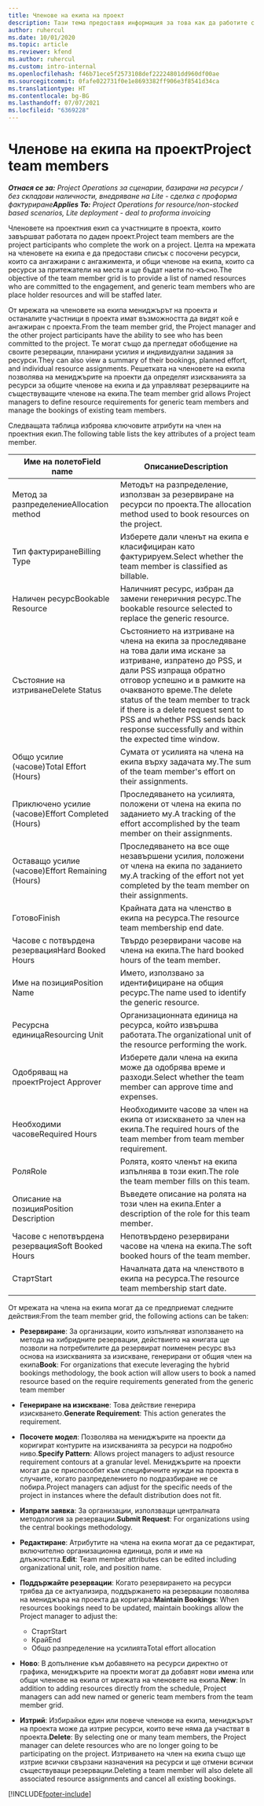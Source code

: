 ```yaml
---
title: Членове на екипа на проект
description: Тази тема предоставя информация за това как да работите с информация за членовете на проектния екип, атрибути и график.
author: ruhercul
ms.date: 10/01/2020
ms.topic: article
ms.reviewer: kfend
ms.author: ruhercul
ms.custom: intro-internal
ms.openlocfilehash: f46b71ece5f2573108def22224801dd960df00ae
ms.sourcegitcommit: 0fafe022731f0e1e8693382ff906e3f8541d34ca
ms.translationtype: HT
ms.contentlocale: bg-BG
ms.lasthandoff: 07/07/2021
ms.locfileid: "6369228"
---
```

# <a name="project-team-members"></a><span data-ttu-id="1b05b-103">Членове на екипа на проект</span><span class="sxs-lookup"><span data-stu-id="1b05b-103">Project team members</span></span>

<span data-ttu-id="1b05b-104">_**Отнася се за:** Project Operations за сценарии, базирани на ресурси / без складови наличности, внедряване на Lite - сделка с проформа фактуриране_</span><span class="sxs-lookup"><span data-stu-id="1b05b-104">_**Applies To:** Project Operations for resource/non-stocked based scenarios, Lite deployment - deal to proforma invoicing_</span></span>

<span data-ttu-id="1b05b-105">Членовете на проектния екип са участниците в проекта, които завършват работата по даден проект.</span><span class="sxs-lookup"><span data-stu-id="1b05b-105">Project team members are the project participants who complete the work on a project.</span></span> <span data-ttu-id="1b05b-106">Целта на мрежата на членовете на екипа е да предостави списък с посочени ресурси, които са ангажирани с ангажимента, и общи членове на екипа, които са ресурси за притежатели на места и ще бъдат наети по-късно.</span><span class="sxs-lookup"><span data-stu-id="1b05b-106">The objective of the team member grid is to provide a list of named resources who are committed to the engagement, and generic team members who are place holder resources and will be staffed later.</span></span>

<span data-ttu-id="1b05b-107">От мрежата на членовете на екипа мениджърът на проекта и останалите участници в проекта имат възможността да видят кой е ангажиран с проекта.</span><span class="sxs-lookup"><span data-stu-id="1b05b-107">From the team member grid, the Project manager and the other project participants have the ability to see who has been committed to the project.</span></span> <span data-ttu-id="1b05b-108">Те могат също да прегледат обобщение на своите резервации, планирани усилия и индивидуални задания за ресурси.</span><span class="sxs-lookup"><span data-stu-id="1b05b-108">They can also view a summary of their bookings, planned effort, and individual resource assignments.</span></span> <span data-ttu-id="1b05b-109">Решетката на членовете на екипа позволява на мениджърите на проекти да определят изискванията за ресурси за общите членове на екипа и да управляват резервациите на съществуващите членове на екипа.</span><span class="sxs-lookup"><span data-stu-id="1b05b-109">The team member grid allows Project managers to define resource requirements for generic team members and manage the bookings of existing team members.</span></span>

<span data-ttu-id="1b05b-110">Следващата таблица изброява ключовите атрибути на член на проектния екип.</span><span class="sxs-lookup"><span data-stu-id="1b05b-110">The following table lists the key attributes of a project team member.</span></span>

| <span data-ttu-id="1b05b-111">Име на полето</span><span class="sxs-lookup"><span data-stu-id="1b05b-111">Field name</span></span>          | <span data-ttu-id="1b05b-112">Описание</span><span class="sxs-lookup"><span data-stu-id="1b05b-112">Description</span></span>                                                                                                                                                                  |
|--------------------------|-----------------------------------------------------------------------------------------------------------------------------------------------------------------------------------|
| <span data-ttu-id="1b05b-113">Метод за разпределение</span><span class="sxs-lookup"><span data-stu-id="1b05b-113">Allocation method</span></span>        | <span data-ttu-id="1b05b-114">Методът на разпределение, използван за резервиране на ресурси по проекта.</span><span class="sxs-lookup"><span data-stu-id="1b05b-114">The allocation method used to book resources on the project.</span></span>                                                                         |
| <span data-ttu-id="1b05b-115">Тип фактуриране</span><span class="sxs-lookup"><span data-stu-id="1b05b-115">Billing Type</span></span>             | <span data-ttu-id="1b05b-116">Изберете дали членът на екипа е класифициран като фактурируем.</span><span class="sxs-lookup"><span data-stu-id="1b05b-116">Select whether the team member is classified as billable.</span></span>                                                                                                                                       |
| <span data-ttu-id="1b05b-117">Наличен ресурс</span><span class="sxs-lookup"><span data-stu-id="1b05b-117">Bookable Resource</span></span>        | <span data-ttu-id="1b05b-118">Наличният ресурс, избран да замени генеричния ресурс.</span><span class="sxs-lookup"><span data-stu-id="1b05b-118">The bookable resource selected to replace the generic resource.</span></span>                                                                                                                   |
| <span data-ttu-id="1b05b-119">Състояние на изтриване</span><span class="sxs-lookup"><span data-stu-id="1b05b-119">Delete Status</span></span>            | <span data-ttu-id="1b05b-120">Състоянието на изтриване на члена на екипа за проследяване на това дали има искане за изтриване, изпратено до PSS, и дали PSS изпраща обратно отговор успешно и в рамките на очакваното време.</span><span class="sxs-lookup"><span data-stu-id="1b05b-120">The delete status of the team member to track if there is a delete request sent to PSS and whether PSS sends back response successfully and within the expected time window.</span></span> |
| <span data-ttu-id="1b05b-121">Общо усилие (часове)</span><span class="sxs-lookup"><span data-stu-id="1b05b-121">Total Effort (Hours)</span></span>     | <span data-ttu-id="1b05b-122">Сумата от усилията на члена на екипа върху задачата му.</span><span class="sxs-lookup"><span data-stu-id="1b05b-122">The sum of the team member's effort on their assignments.</span></span>                                                                                                                         |
| <span data-ttu-id="1b05b-123">Приключено усилие (часове)</span><span class="sxs-lookup"><span data-stu-id="1b05b-123">Effort Completed (Hours)</span></span> | <span data-ttu-id="1b05b-124">Проследяването на усилията, положени от члена на екипа по заданието му.</span><span class="sxs-lookup"><span data-stu-id="1b05b-124">A tracking of the effort accomplished by the team member on their assignments.</span></span>                                                                                           |
| <span data-ttu-id="1b05b-125">Оставащо усилие (часове)</span><span class="sxs-lookup"><span data-stu-id="1b05b-125">Effort Remaining (Hours)</span></span> | <span data-ttu-id="1b05b-126">Проследяването на все още незавършени усилия, положени от члена на екипа по заданието му.</span><span class="sxs-lookup"><span data-stu-id="1b05b-126">A tracking of the effort not yet completed by the team member on their assignments.</span></span>                                                                                    |
| <span data-ttu-id="1b05b-127">Готово</span><span class="sxs-lookup"><span data-stu-id="1b05b-127">Finish</span></span>                   | <span data-ttu-id="1b05b-128">Крайната дата на членство в екипа на ресурса.</span><span class="sxs-lookup"><span data-stu-id="1b05b-128">The resource team membership end date.</span></span>                                                                                                                                            |
| <span data-ttu-id="1b05b-129">Часове с потвърдена резервация</span><span class="sxs-lookup"><span data-stu-id="1b05b-129">Hard Booked Hours</span></span>        | <span data-ttu-id="1b05b-130">Твърдо резервирани часове на члена на екипа.</span><span class="sxs-lookup"><span data-stu-id="1b05b-130">The hard booked hours of the team member.</span></span>                                                                                                                                                                |
| <span data-ttu-id="1b05b-131">Име на позиция</span><span class="sxs-lookup"><span data-stu-id="1b05b-131">Position Name</span></span>            | <span data-ttu-id="1b05b-132">Името, използвано за идентифициране на общия ресурс.</span><span class="sxs-lookup"><span data-stu-id="1b05b-132">The name used to identify the generic resource.</span></span>                                                                                                                                   |
| <span data-ttu-id="1b05b-133">Ресурсна единица</span><span class="sxs-lookup"><span data-stu-id="1b05b-133">Resourcing Unit</span></span>          | <span data-ttu-id="1b05b-134">Организационната единица на ресурса, който извършва работата.</span><span class="sxs-lookup"><span data-stu-id="1b05b-134">The organizational unit of the resource performing the work.</span></span>                                                                                                                      |
| <span data-ttu-id="1b05b-135">Одобряващ на проект</span><span class="sxs-lookup"><span data-stu-id="1b05b-135">Project Approver</span></span>         | <span data-ttu-id="1b05b-136">Изберете дали члена на екипа може да одобрява време и разходи.</span><span class="sxs-lookup"><span data-stu-id="1b05b-136">Select whether the team member can approve time and expenses.</span></span>                                                                                                                     |
| <span data-ttu-id="1b05b-137">Необходими часове</span><span class="sxs-lookup"><span data-stu-id="1b05b-137">Required Hours</span></span>           | <span data-ttu-id="1b05b-138">Необходимите часове за член на екипа от изискването за член на екипа.</span><span class="sxs-lookup"><span data-stu-id="1b05b-138">The required hours of the team member from team member requirement.</span></span>                                                                                                                       |
| <span data-ttu-id="1b05b-139">Роля</span><span class="sxs-lookup"><span data-stu-id="1b05b-139">Role</span></span>                     | <span data-ttu-id="1b05b-140">Ролята, която членът на екипа изпълнява в този екип.</span><span class="sxs-lookup"><span data-stu-id="1b05b-140">The role the team member fills on this team.</span></span>                                                                                                                                |
| <span data-ttu-id="1b05b-141">Описание на позиция</span><span class="sxs-lookup"><span data-stu-id="1b05b-141">Position Description</span></span>     | <span data-ttu-id="1b05b-142">Въведете описание на ролята на този член на екипа.</span><span class="sxs-lookup"><span data-stu-id="1b05b-142">Enter a description of the role for this team member.</span></span>                                                                                                                             |
| <span data-ttu-id="1b05b-143">Часове с непотвърдена резервация</span><span class="sxs-lookup"><span data-stu-id="1b05b-143">Soft Booked Hours</span></span>        | <span data-ttu-id="1b05b-144">Непотвърдено резервирани часове на члена на екипа.</span><span class="sxs-lookup"><span data-stu-id="1b05b-144">The soft booked hours of the team member.</span></span>                                                                                                                                                                 |
| <span data-ttu-id="1b05b-145">Старт</span><span class="sxs-lookup"><span data-stu-id="1b05b-145">Start</span></span>                    | <span data-ttu-id="1b05b-146">Началната дата на членството в екипа на ресурса.</span><span class="sxs-lookup"><span data-stu-id="1b05b-146">The resource team membership start date.</span></span>                                                                                                                                          |

<span data-ttu-id="1b05b-147">От мрежата на члена на екипа могат да се предприемат следните действия:</span><span class="sxs-lookup"><span data-stu-id="1b05b-147">From the team member grid, the following actions can be taken:</span></span>

- <span data-ttu-id="1b05b-148">**Резервиране**: За организации, които изпълняват използването на метода на хибридните резервации, действието на книгата ще позволи на потребителите да резервират поименен ресурс въз основа на изискванията за изискване, генерирани от общия член на екипа</span><span class="sxs-lookup"><span data-stu-id="1b05b-148">**Book**: For organizations that execute leveraging the hybrid bookings methodology, the book action will allow users to book a named resource based on the require requirements generated from the generic team member</span></span>
- <span data-ttu-id="1b05b-149">**Генериране на изискване**: Това действие генерира изискването.</span><span class="sxs-lookup"><span data-stu-id="1b05b-149">**Generate Requirement**: This action generates the requirement.</span></span>
- <span data-ttu-id="1b05b-150">**Посочете модел**: Позволява на мениджърите на проекти да коригират контурите на изискванията за ресурси на подробно ниво.</span><span class="sxs-lookup"><span data-stu-id="1b05b-150">**Specify Pattern**: Allows project managers to adjust resource requirement contours at a granular level.</span></span> <span data-ttu-id="1b05b-151">Мениджърите на проекти могат да се приспособят към специфичните нужди на проекта в случаите, когато разпределението по подразбиране не се побира.</span><span class="sxs-lookup"><span data-stu-id="1b05b-151">Project managers can adjust for the specific needs of the project in instances where the default distribution does not fit.</span></span>
- <span data-ttu-id="1b05b-152">**Изпрати заявка**: За организации, използващи централната методология за резервации.</span><span class="sxs-lookup"><span data-stu-id="1b05b-152">**Submit Request**: For organizations using the central bookings methodology.</span></span>
- <span data-ttu-id="1b05b-153">**Редактиране**: Атрибутите на члена на екипа могат да се редактират, включително организационна единица, роля и име на длъжността.</span><span class="sxs-lookup"><span data-stu-id="1b05b-153">**Edit**: Team member attributes can be edited including organizational unit, role, and position name.</span></span>
- <span data-ttu-id="1b05b-154">**Поддържайте резервации**: Когато резервирането на ресурси трябва да се актуализира, поддържането на резервации позволява на мениджъра на проекта да коригира:</span><span class="sxs-lookup"><span data-stu-id="1b05b-154">**Maintain Bookings**: When resources bookings need to be updated, maintain bookings allow the Project manager to adjust the:</span></span>

    - <span data-ttu-id="1b05b-155">Старт</span><span class="sxs-lookup"><span data-stu-id="1b05b-155">Start</span></span>
    - <span data-ttu-id="1b05b-156">Край</span><span class="sxs-lookup"><span data-stu-id="1b05b-156">End</span></span>
    - <span data-ttu-id="1b05b-157">Общо разпределение на усилията</span><span class="sxs-lookup"><span data-stu-id="1b05b-157">Total effort allocation</span></span>

- <span data-ttu-id="1b05b-158">**Ново**: В допълнение към добавянето на ресурси директно от графика, мениджърите на проекти могат да добавят нови имена или общи членове на екипа от мрежата на членовете на екипа.</span><span class="sxs-lookup"><span data-stu-id="1b05b-158">**New**: In addition to adding resources directly from the schedule, Project managers can add new named or generic team members from the team member grid.</span></span>
- <span data-ttu-id="1b05b-159">**Изтрий**: Избирайки един или повече членове на екипа, мениджърът на проекта може да изтрие ресурси, които вече няма да участват в проекта.</span><span class="sxs-lookup"><span data-stu-id="1b05b-159">**Delete**: By selecting one or many team members, the Project manager can delete resources who are no longer going to be participating on the project.</span></span> <span data-ttu-id="1b05b-160">Изтриването на член на екипа също ще изтрие всички свързани назначения на ресурси и ще отмени всички съществуващи резервации.</span><span class="sxs-lookup"><span data-stu-id="1b05b-160">Deleting a team member will also delete all associated resource assignments and  cancel all existing bookings.</span></span>


[!INCLUDE[footer-include](../includes/footer-banner.md)]